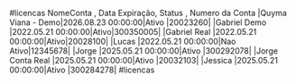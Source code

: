 #licencas
    NomeConta       , Data Expiração,   Status   , Numero da Conta
 |Quyma Viana - Demo|2026.08.23 00:00:00|Ativo    |20023260|
 |Gabriel Demo      |2022.05.21 00:00:00|Ativo|300350005|
 |Gabriel Real      |2022.05.21 00:00:00|Ativo|20028100|
 |Lucas             |2022.05.21 00:00:00|Nao Ativo|12345678|
 |Jorge             |2025.05.21 00:00:00|Ativo    |300292078|
 |Jorge Conta Real  |2025.05.21 00:00:00|Ativo    |20032103| 
 |Jessica           |2025.05.21 00:00:00|Ativo    |300284278| 
#licencas
